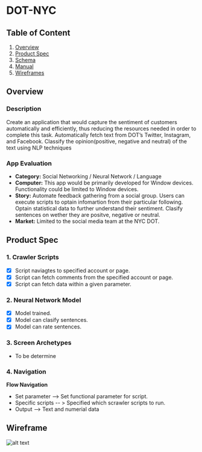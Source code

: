 # DOT-NYC
## Table of Content
1. [Overview](#Overview)
2. [Product Spec](#Product-Spec)
3. [Schema](#Schema)
4. [Manual](#Manual)
5. [Wireframes](#Wireframes)

## Overview
### Description
Create an application that would capture the sentiment of customers automatically and efficiently, thus reducing the resources needed in order to complete this task.
Automatically fetch text from DOT’s Twitter, Instagram, and Facebook. Classify the opinion(positive, negative and neutral) of the text using NLP techniques

### App Evaluation
- **Category:** Social Networking / Neural Network / Language
- **Computer:** This app would be primarily developed for Window devices. Functionality could be limited to Window devices.
- **Story:** Automate feedback gathering from a social group. Users can execute scripts to optain infomartion from their particular following. Optain statistical data to further understand their sentiment. Clasify sentences on wether they are positve, negative or neutral.
- **Market:** Limited to the social media team at the NYC DOT.

## Product Spec
### 1. Crawler Scripts

- [x] Script naviagtes to specified account or page.
- [x] Script can fetch comments from the specified account or page.
- [x] Script can fetch data within a given parameter.
 
 ### 2. Neural Network Model
 
 - [x] Model trained.
 - [x] Model can clasify sentences.
 - [x] Model can rate sentences.

### 3. Screen Archetypes

- To be determine

### 4. Navigation

**Flow Navigation**
* Set parameter --> Set functional parameter for script.
* Specific scripts -- > Specified which scrawler scripts to run.
* Output --> Text and numerial data

## Wireframe
![alt text](https://imgur.com/gallery/kMUWwrN)

